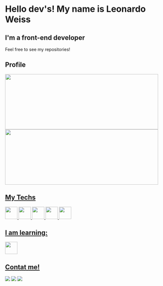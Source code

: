 <h1>Hello dev's! My name is Leonardo Weiss</h1>
<h2>I'm a front-end developer</h2>
<p>Feel free to see my repositories!</p>
<h2>Profile</h2>
<div>
  <a href="https://github.com/leonardoweiss">
  <img height="180em" src="https://github-readme-stats.vercel.app/api/top-langs/?username=leonardoweiss&layout=compact&langs_count=7&theme=dracula" width="500"/>
  <img height="180em" src="https://github-readme-stats.vercel.app/api?username=leonardoweiss&show_icons=true&theme=dracula&include_all_commits=true&count_private=true" width="500"/>
</div>
<div>
  <h2>My Techs</h2>
  <img src="https://cdn.jsdelivr.net/gh/devicons/devicon/icons/html5/html5-original.svg" width="40" height="40" /> 
  <img src="https://cdn.jsdelivr.net/gh/devicons/devicon/icons/css3/css3-original.svg" width="40" height="40" /> 
  <img src="https://cdn.jsdelivr.net/gh/devicons/devicon/icons/javascript/javascript-original.svg" width="40" height="40" />
  <img src="https://cdn.jsdelivr.net/gh/devicons/devicon/icons/typescript/typescript-original.svg" width="40" height="40" />
  <img src="https://cdn.jsdelivr.net/gh/devicons/devicon/icons/sass/sass-original.svg" width="40" height="40" />
  <h2>I am learning:</h2>
  <img src="https://cdn.jsdelivr.net/gh/devicons/devicon/icons/git/git-original.svg" width="40" height="40" />
  <h2>Contat me!</h2>
</div>
<div>
  <a href="https://www.linkedin.com/in/leonardo-weiss-145aa1233/" target="_blank"><img src="https://img.shields.io/badge/-LinkedIn-%230077B5?style=for-the-badge&logo=linkedin&logoColor=white" target="_blank"></a>
  <a href="https://instagram.com/leonardo.sw" target="_blank"><img src="https://img.shields.io/badge/-Instagram-%23E4405F?style=for-the-badge&logo=instagram&logoColor=white" target="_blank"></a>
  <a href = "mailto:lsweissleo@gmail.com"><img src="https://img.shields.io/badge/Gmail-D14836?style=for-the-badge&logo=gmail&logoColor=white" target="_blank"></a>
</div>
